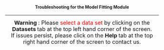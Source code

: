 <center>

<br>
<br>

<h4> Troubleshooting for the Model Fitting Module </h4>

<hr>

<font size = 4> <b> Warning </b>: Please <span style = 'color:red'> select a data set </span> by clicking on the <b> Datasets </b> tab at the top left hand corner of the screen. <br> If issues persist, please click on the <b> Help </b> tab at the top right hand corner of the screen to contact us. </font>

</center>

